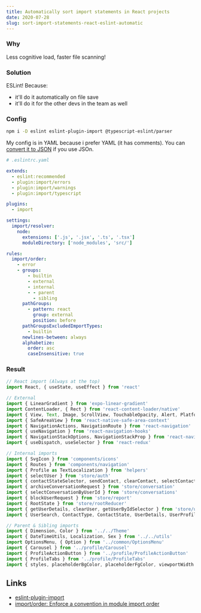 ```yaml
---
title: Automatically sort import statements in React projects
date: 2020-07-28
slug: sort-import-statements-react-eslint-automatic
---
```


### Why

Less cognitive load, faster file scanning!

### Solution

ESLint! Because:

- it'll do it automatically on file save
- it'll do it for the other devs in the team as well

### Config

```bash
npm i -D eslint eslint-plugin-import @typescript-eslint/parser
```

My config is in YAML because i prefer YAML (it has comments). You can [convert it to JSON](https://www.convertjson.com/yaml-to-json.htm) if you use JSOn.

```yml
# .eslintrc.yaml

extends:
  - eslint:recommended
  - plugin:import/errors
  - plugin:import/warnings
  - plugin:import/typescript

plugins:
  - import

settings:
  import/resolver:
    node:
      extensions: ['.js', '.jsx', '.ts', '.tsx']
      moduleDirectory: ['node_modules', 'src/']

rules:
  import/order:
    - error
    - groups:
        - builtin
        - external
        - internal
        - - parent
          - sibling
      pathGroups:
        - pattern: react
          group: external
          position: before
      pathGroupsExcludedImportTypes:
        - builtin
      newlines-between: always
      alphabetize:
        order: asc
        caseInsensitive: true
```

### Result

```jsx
// React import (Always at the top)
import React, { useState, useEffect } from 'react'

// External
import { LinearGradient } from 'expo-linear-gradient'
import ContentLoader, { Rect } from 'react-content-loader/native'
import { View, Text, Image, ScrollView, TouchableOpacity, Alert, Platform } from 'react-native'
import { SafeAreaView } from 'react-native-safe-area-context'
import { NavigationActions, NavigationRoute } from 'react-navigation'
import { useNavigation } from 'react-navigation-hooks'
import { NavigationStackOptions, NavigationStackProp } from 'react-navigation-stack'
import { useDispatch, useSelector } from 'react-redux'

// Internal imports
import { SvgIcon } from 'components/icons'
import { Routes } from 'components/navigation'
import { Profile as TextLocalization } from 'helpers'
import { selectUser } from 'store/auth'
import { contactStateSelector, sendContact, clearContact, selectContactStateById } from 'store/contact'
import { archiveConversationRequest } from 'store/conversation'
import { selectConversationByUserId } from 'store/conversations'
import { blockUserRequest } from 'store/report'
import { RootState } from 'store/rootReducer'
import { getUserDetails, clearUser, getUserByIdSelector } from 'store/user'
import { UserSearch, ContactType, ContactState, UserDetails, UserProfile } from 'types'

// Parent & Sibling imports
import { Dimension, Color } from '../../Theme'
import { DateTimeUtils, Localization, Sex } from '../../utils'
import OptionsMenu, { Option } from '../common/OptionsMenu'
import { Carousel } from '../profile/Carousel'
import { ProfileActionButton } from '../profile/ProfileActionButton'
import { ProfileTabs } from '../profile/ProfileTabs'
import { styles, placeholderBgColor, placeholderFgColor, viewportWidth } from './Profile.style'
```

## Links

- [eslint-plugin-import](https://github.com/benmosher/eslint-plugin-import)
- [import/order: Enforce a convention in module import order](https://github.com/benmosher/eslint-plugin-import/blob/master/docs/rules/order.md)
